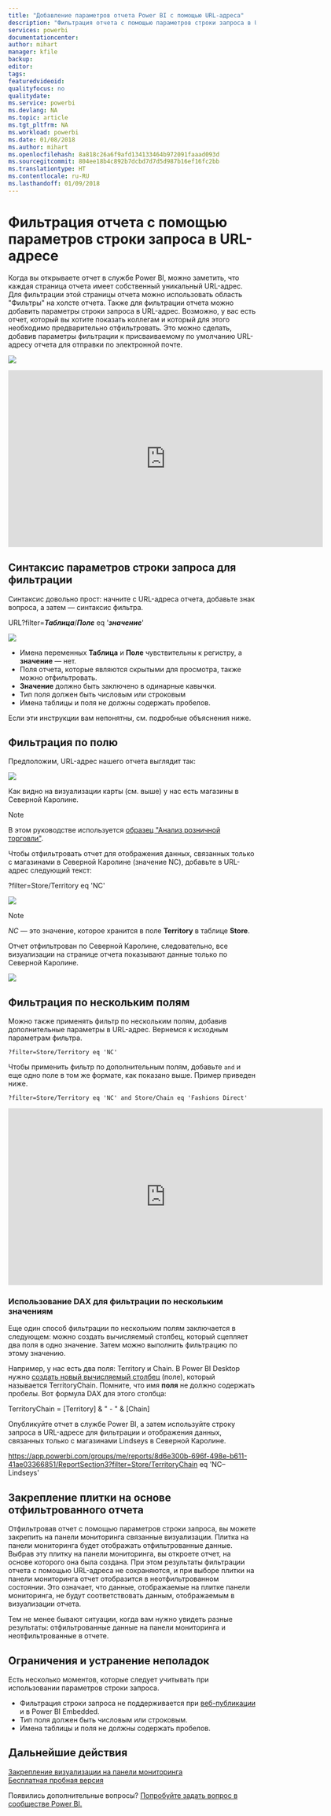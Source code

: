 ```yaml
---
title: "Добавление параметров отчета Power BI с помощью URL-адреса"
description: "Фильтрация отчета с помощью параметров строки запроса в URL-адресе, включая фильтрацию по нескольким полям."
services: powerbi
documentationcenter: 
author: mihart
manager: kfile
backup: 
editor: 
tags: 
featuredvideoid: 
qualityfocus: no
qualitydate: 
ms.service: powerbi
ms.devlang: NA
ms.topic: article
ms.tgt_pltfrm: NA
ms.workload: powerbi
ms.date: 01/08/2018
ms.author: mihart
ms.openlocfilehash: 8a818c26a6f9afd134133464b972091faaad093d
ms.sourcegitcommit: 804ee18b4c892b7dcbd7d7d5d987b16ef16fc2bb
ms.translationtype: HT
ms.contentlocale: ru-RU
ms.lasthandoff: 01/09/2018
---
```

# <a name="filter-a-report-using-query-string-parameters-in-the-url"></a>Фильтрация отчета с помощью параметров строки запроса в URL-адресе
Когда вы открываете отчет в службе Power BI, можно заметить, что каждая страница отчета имеет собственный уникальный URL-адрес. Для фильтрации этой страницы отчета можно использовать область "Фильтры" на холсте отчета.  Также для фильтрации отчета можно добавить параметры строки запроса в URL-адрес. Возможно, у вас есть отчет, который вы хотите показать коллегам и который для этого необходимо предварительно отфильтровать. Это можно сделать, добавив параметры фильтрации к присваиваемому по умолчанию URL-адресу отчета для отправки по электронной почте.

![](media/service-url-filters/power-bi-report2.png)

<iframe width="640" height="360" src="https://www.youtube.com/embed/WQFtN8nvM4A?list=PLv2BtOtLblH3YE_Ycas5B1GtcoFfJXavO&amp;showinfo=0" frameborder="0" allowfullscreen></iframe>

## <a name="query-string-parameter-syntax-for-filtering"></a>Синтаксис параметров строки запроса для фильтрации
Синтаксис довольно прост: начните с URL-адреса отчета, добавьте знак вопроса, а затем — синтаксис фильтра.

URL?filter=***Таблица***/***Поле*** eq '***значение***'

![](media/service-url-filters/power-bi-filter-urls7b.png)

* Имена переменных **Таблица** и **Поле** чувствительны к регистру, а **значение** — нет.
* Поля отчета, которые являются скрытыми для просмотра, также можно отфильтровать.
* **Значение** должно быть заключено в одинарные кавычки.
* Тип поля должен быть числовым или строковым
* Имена таблицы и поля не должны содержать пробелов.

Если эти инструкции вам непонятны, см. подробные объяснения ниже.  

## <a name="filter-on-a-field"></a>Фильтрация по полю
Предположим, URL-адрес нашего отчета выглядит так:

![](media/service-url-filters/power-bi-filter-urls6.png)

Как видно на визуализации карты (см. выше) у нас есть магазины в Северной Каролине.

>[!NOTE]
>В этом руководстве используется [образец "Анализ розничной торговли"](sample-datasets.md).
> 

Чтобы отфильтровать отчет для отображения данных, связанных только с магазинами в Северной Каролине (значение NC), добавьте в URL-адрес следующий текст:

?filter=Store/Territory eq 'NC'

![](media/service-url-filters/power-bi-filter-urls7.png)

>[!NOTE]
>*NC* — это значение, которое хранится в поле **Territory** в таблице **Store**.
> 
> 

Отчет отфильтрован по Северной Каролине, следовательно, все визуализации на странице отчета показывают данные только по Северной Каролине.

![](media/service-url-filters/power-bi-report4.png)

## <a name="filter-on-multiple-fields"></a>Фильтрация по нескольким полям
Можно также применять фильтр по нескольким полям, добавив дополнительные параметры в URL-адрес. Вернемся к исходным параметрам фильтра.

```
?filter=Store/Territory eq 'NC'
```

Чтобы применить фильтр по дополнительным полям, добавьте `and` и еще одно поле в том же формате, как показано выше. Пример приведен ниже.

```
?filter=Store/Territory eq 'NC' and Store/Chain eq 'Fashions Direct'
```

<iframe width="640" height="360" src="https://www.youtube.com/embed/0sDGKxOaC8w?showinfo=0" frameborder="0" allowfullscreen></iframe>


### <a name="using-dax-to-filter-on-multiple-values"></a>Использование DAX для фильтрации по нескольким значениям
Еще один способ фильтрации по нескольким полям заключается в следующем: можно создать вычисляемый столбец, который сцепляет два поля в одно значение. Затем можно выполнить фильтрацию по этому значению.

Например, у нас есть два поля: Territory и Chain. В Power BI Desktop нужно [создать новый вычисляемый столбец](desktop-tutorial-create-calculated-columns.md) (поле), который называется TerritoryChain. Помните, что имя **поля** не должно содержать пробелы. Вот формула DAX для этого столбца:

TerritoryChain = [Territory] & " - " & [Chain]

Опубликуйте отчет в службе Power BI, а затем используйте строку запроса в URL-адресе для фильтрации и отображения данных, связанных только с магазинами Lindseys в Северной Каролине.

https://app.powerbi.com/groups/me/reports/8d6e300b-696f-498e-b611-41ae03366851/ReportSection3?filter=Store/TerritoryChain eq 'NC–Lindseys'

## <a name="pin-a-tile-from-a-filtered-report"></a>Закрепление плитки на основе отфильтрованного отчета
Отфильтровав отчет с помощью параметров строки запроса, вы можете закрепить на панели мониторинга связанные визуализации. Плитка на панели мониторинга будет отображать отфильтрованные данные. Выбрав эту плитку на панели мониторинга, вы откроете отчет, на основе которого она была создана.  При этом результаты фильтрации отчета с помощью URL-адреса не сохраняются, и при выборе плитки на панели мониторинга отчет отобразится в неотфильтрованном состоянии.  Это означает, что данные, отображаемые на плитке панели мониторинга, не будут соответствовать данным, отображаемым в визуализации отчета.

Тем не менее бывают ситуации, когда вам нужно увидеть разные результаты: отфильтрованные данные на панели мониторинга и неотфильтрованные в отчете.

## <a name="limitations-and-troubleshooting"></a>Ограничения и устранение неполадок
Есть несколько моментов, которые следует учитывать при использовании параметров строки запроса.

* Фильтрация строки запроса не поддерживается при [веб-публикации](service-publish-to-web.md) и в Power BI Embedded.   
* Тип поля должен быть числовым или строковым.
* Имена таблицы и поля не должны содержать пробелов.

## <a name="next-steps"></a>Дальнейшие действия
[Закрепление визуализации на панели мониторинга](service-dashboard-pin-tile-from-report.md)  
[Бесплатная пробная версия](https://powerbi.com/)

Появились дополнительные вопросы? [Попробуйте задать вопрос в сообществе Power BI.](http://community.powerbi.com/)

